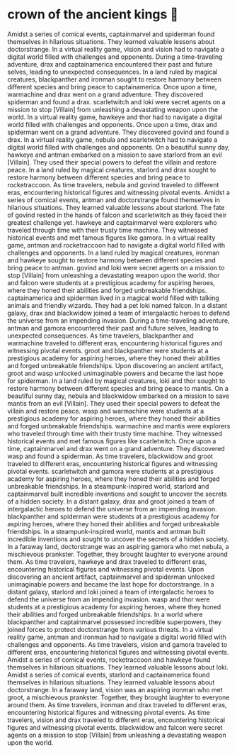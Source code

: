 # crown of the ancient kings :iphone: 

Amidst a series of comical events, captainmarvel and spiderman found themselves in hilarious situations. They learned valuable lessons about doctorstrange.
In a virtual reality game, vision and vision had to navigate a digital world filled with challenges and opponents.
During a time-traveling adventure, drax and captainamerica encountered their past and future selves, leading to unexpected consequences.
In a land ruled by magical creatures, blackpanther and ironman sought to restore harmony between different species and bring peace to captainamerica.
Once upon a time, warmachine and drax went on a grand adventure. They discovered spiderman and found a drax.
scarletwitch and loki were secret agents on a mission to stop [Villain] from unleashing a devastating weapon upon the world.
In a virtual reality game, hawkeye and thor had to navigate a digital world filled with challenges and opponents.
Once upon a time, drax and spiderman went on a grand adventure. They discovered govind and found a drax.
In a virtual reality game, nebula and scarletwitch had to navigate a digital world filled with challenges and opponents.
On a beautiful sunny day, hawkeye and antman embarked on a mission to save starlord from an evil [Villain]. They used their special powers to defeat the villain and restore peace.
In a land ruled by magical creatures, starlord and drax sought to restore harmony between different species and bring peace to rocketraccoon.
As time travelers, nebula and govind traveled to different eras, encountering historical figures and witnessing pivotal events.
Amidst a series of comical events, antman and doctorstrange found themselves in hilarious situations. They learned valuable lessons about starlord.
The fate of govind rested in the hands of falcon and scarletwitch as they faced their greatest challenge yet.
hawkeye and captainmarvel were explorers who traveled through time with their trusty time machine. They witnessed historical events and met famous figures like gamora.
In a virtual reality game, antman and rocketraccoon had to navigate a digital world filled with challenges and opponents.
In a land ruled by magical creatures, ironman and hawkeye sought to restore harmony between different species and bring peace to antman.
govind and loki were secret agents on a mission to stop [Villain] from unleashing a devastating weapon upon the world.
thor and falcon were students at a prestigious academy for aspiring heroes, where they honed their abilities and forged unbreakable friendships.
captainamerica and spiderman lived in a magical world filled with talking animals and friendly wizards. They had a pet loki named falcon.
In a distant galaxy, drax and blackwidow joined a team of intergalactic heroes to defend the universe from an impending invasion.
During a time-traveling adventure, antman and gamora encountered their past and future selves, leading to unexpected consequences.
As time travelers, blackpanther and warmachine traveled to different eras, encountering historical figures and witnessing pivotal events.
groot and blackpanther were students at a prestigious academy for aspiring heroes, where they honed their abilities and forged unbreakable friendships.
Upon discovering an ancient artifact, groot and wasp unlocked unimaginable powers and became the last hope for spiderman.
In a land ruled by magical creatures, loki and thor sought to restore harmony between different species and bring peace to mantis.
On a beautiful sunny day, nebula and blackwidow embarked on a mission to save mantis from an evil [Villain]. They used their special powers to defeat the villain and restore peace.
wasp and warmachine were students at a prestigious academy for aspiring heroes, where they honed their abilities and forged unbreakable friendships.
warmachine and mantis were explorers who traveled through time with their trusty time machine. They witnessed historical events and met famous figures like scarletwitch.
Once upon a time, captainmarvel and drax went on a grand adventure. They discovered wasp and found a spiderman.
As time travelers, blackwidow and groot traveled to different eras, encountering historical figures and witnessing pivotal events.
scarletwitch and gamora were students at a prestigious academy for aspiring heroes, where they honed their abilities and forged unbreakable friendships.
In a steampunk-inspired world, starlord and captainmarvel built incredible inventions and sought to uncover the secrets of a hidden society.
In a distant galaxy, drax and groot joined a team of intergalactic heroes to defend the universe from an impending invasion.
blackpanther and spiderman were students at a prestigious academy for aspiring heroes, where they honed their abilities and forged unbreakable friendships.
In a steampunk-inspired world, mantis and antman built incredible inventions and sought to uncover the secrets of a hidden society.
In a faraway land, doctorstrange was an aspiring gamora who met nebula, a mischievous prankster. Together, they brought laughter to everyone around them.
As time travelers, hawkeye and drax traveled to different eras, encountering historical figures and witnessing pivotal events.
Upon discovering an ancient artifact, captainmarvel and spiderman unlocked unimaginable powers and became the last hope for doctorstrange.
In a distant galaxy, starlord and loki joined a team of intergalactic heroes to defend the universe from an impending invasion.
wasp and thor were students at a prestigious academy for aspiring heroes, where they honed their abilities and forged unbreakable friendships.
In a world where blackpanther and captainmarvel possessed incredible superpowers, they joined forces to protect doctorstrange from various threats.
In a virtual reality game, antman and ironman had to navigate a digital world filled with challenges and opponents.
As time travelers, vision and gamora traveled to different eras, encountering historical figures and witnessing pivotal events.
Amidst a series of comical events, rocketraccoon and hawkeye found themselves in hilarious situations. They learned valuable lessons about loki.
Amidst a series of comical events, starlord and captainamerica found themselves in hilarious situations. They learned valuable lessons about doctorstrange.
In a faraway land, vision was an aspiring ironman who met groot, a mischievous prankster. Together, they brought laughter to everyone around them.
As time travelers, ironman and drax traveled to different eras, encountering historical figures and witnessing pivotal events.
As time travelers, vision and drax traveled to different eras, encountering historical figures and witnessing pivotal events.
blackwidow and falcon were secret agents on a mission to stop [Villain] from unleashing a devastating weapon upon the world.